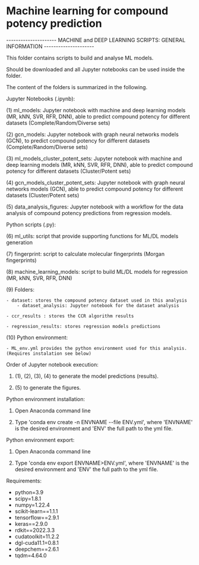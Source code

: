 # Machine learning for compound potency prediction

--------------------- MACHINE and DEEP LEARNING SCRIPTS: GENERAL INFORMATION ---------------------

This folder contains scripts to build and analyse ML models. 

Should be downloaded and all Jupyter notebooks can be used inside the folder.

The content of the folders is summarized in the following.

Jupyter Notebooks (.ipynb):

(1) ml_models: Jupyter notebook with machine and deep learning models (MR, kNN, SVR, RFR, DNN), 
able to predict compound potency for different datasets (Complete/Random/Diverse sets)

(2) gcn_models: Jupyter notebook with graph neural networks models (GCN), to predict 
compound potency for different datasets (Complete/Random/Diverse sets)

(3) ml_models_cluster_potent_sets: Jupyter notebook with machine and deep learning models 
(MR, kNN, SVR, RFR, DNN), able to predict compound potency for different datasets (Cluster/Potent sets)

(4) gcn_models_cluster_potent_sets: Jupyter notebook with graph neural networks models (GCN), 
able to predict compound potency for different datasets (Cluster/Potent sets)

(5) data_analysis_figures: Jupyter notebook with a workflow for the data analysis of compound potency 
predictions from regression models.


Python scripts (.py):

(6) ml_utils: script that provide supporting functions for ML/DL models generation

(7) fingerprint: script to calculate molecular fingerprints (Morgan fingerprints)

(8) machine_learning_models: script to build ML/DL models for regression (MR, kNN, SVR, RFR, DNN)


(9) Folders:
	
	- dataset: stores the compound potency dataset used in this analysis
		- dataset_analysis: Jupyter notebook for the dataset analysis

	- ccr_results : stores the CCR algorithm results

	- regression_results: stores regression models predictions


(10) Python environment:

	- ML_env.yml provides the python environment used for this analysis. (Requires instalation see below)


Order of Jupyter notebook execution:

1. (1), (2), (3), (4) to generate the model predictions (results). 

2. (5) to generate the figures. 



Python environment installation:

1. Open Anaconda command line

2. Type 'conda env create -n ENVNAME --file ENV.yml', where 'ENVNAME' is the desired environment and 'ENV' the full path to the yml file.


Python environment export:

1. Open Anaconda command line

2. Type 'conda env export ENVNAME>ENV.yml', where 'ENVNAME' is the desired environment and 'ENV' the full path to the yml file.


Requirements:

- python=3.9
- scipy=1.8.1
- numpy=1.22.4
- scikit-learn==1.1.1
- tensorflow==2.9.1
- keras==2.9.0
- rdkit==2022.3.3
- cudatoolkit=11.2.2
- dgl-cuda11.1=0.8.1
- deepchem==2.6.1
- tqdm=4.64.0
